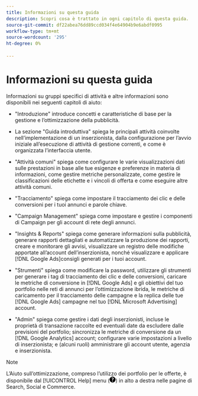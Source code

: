 ```yaml
---
title: Informazioni su questa guida
description: Scopri cosa è trattato in ogni capitolo di questa guida.
source-git-commit: df22abea76dd89ccd034f4e64904b9e6abdf0995
workflow-type: tm+mt
source-wordcount: '295'
ht-degree: 0%

---
```


# Informazioni su questa guida

Informazioni su gruppi specifici di attività e altre informazioni sono disponibili nei seguenti capitoli di aiuto:

* &quot;Introduzione&quot; introduce concetti e caratteristiche di base per la gestione e l’ottimizzazione della pubblicità.

* La sezione &quot;Guida introduttiva&quot; spiega le principali attività coinvolte nell’implementazione di un inserzionista, dalla configurazione per l’avvio iniziale all’esecuzione di attività di gestione correnti, e come è organizzata l’interfaccia utente.

* &quot;Attività comuni&quot; spiega come configurare le varie visualizzazioni dati sulle prestazioni in base alle tue esigenze e preferenze in materia di informazioni, come gestire metriche personalizzate, come gestire le classificazioni delle etichette e i vincoli di offerta e come eseguire altre attività comuni.

* &quot;Tracciamento&quot; spiega come impostare il tracciamento dei clic e delle conversioni per i tuoi annunci e parole chiave.

* &quot;Campaign Management&quot; spiega come impostare e gestire i componenti di Campaign per gli account di rete degli annunci.

* &quot;Insights &amp; Reports&quot; spiega come generare informazioni sulla pubblicità, generare rapporti dettagliati e automatizzare la produzione dei rapporti, creare e monitorare gli avvisi, visualizzare un registro delle modifiche apportate all’account dell’inserzionista, nonché visualizzare e applicare [!DNL Google Ads]consigli generati per i tuoi account.

* &quot;Strumenti&quot; spiega come modificare la password, utilizzare gli strumenti per generare i tag di tracciamento dei clic e delle conversioni, caricare le metriche di conversione in [!DNL Google Ads] e gli obiettivi del tuo portfolio nelle reti di annunci per l’ottimizzazione ibrida, le metriche di caricamento per il tracciamento delle campagne e la replica delle tue [!DNL Google Ads] campagne nel tuo [!DNL Microsoft Advertising]
account.

* &quot;Admin&quot; spiega come gestire i dati degli inserzionisti, incluse le proprietà di transazione raccolte ed eventuali date da escludere dalle previsioni del portfolio; sincronizza le metriche di conversione da un [!DNL Google Analytics] account; configurare varie impostazioni a livello di inserzionista; e (alcuni ruoli) amministrare gli account utente, agenzia e inserzionista.

>[!NOTE]
>
>L’Aiuto sull’ottimizzazione, compreso l’utilizzo dei portfolio per le offerte, è disponibile dal [!UICONTROL Help] menu (![Menu Aiuto](/help/search-social-commerce/assets/help-main-menu.png "Menu Aiuto")) in alto a destra nelle pagine di Search, Social e Commerce.
